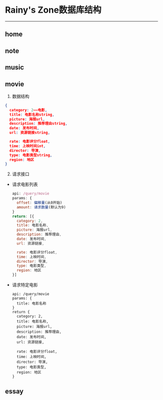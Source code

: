 # Rainy's Zone数据库结构
*** 
## home
## note
## music
## movie
1. 数据结构
  ```json
  {
    category: 2——电影,
    title: 电影名称string,
    picture: 海报url,
    description: 推荐理由string,
    date: 发布时间,
    url: 资源链接string,

    rate: 电影评分float,
    time: 上映时间int,
    director: 导演,
    type: 电影类型string,
    region: 地区
  }
  ```
2. 请求接口
* 请求电影列表
  ```javascript
  api: /query/movie
  params: {
    offset: 偏移量(从0开始)
    amount: 请求数量(默认为9)
  }
  return: [{
    category: 2,
    title: 电影名称,
    picture: 海报url,
    description: 推荐理由,
    date: 发布时间,
    url: 资源链接,

    rate: 电影评分float,
    time: 上映时间,
    director: 导演,
    type: 电影类型,
    region: 地区
  }]
  ```
* 请求特定电影
  ```javescript
  api: /query/movie
  params: {
    title: 电影名称
  }
  return {
    category: 2,
    title: 电影名称,
    picture: 海报url,
    description: 推荐理由,
    date: 发布时间,
    url: 资源链接,

    rate: 电影评分float,
    time: 上映时间,
    director: 导演,
    type: 电影类型,
    region: 地区
  }
  ```

## essay
